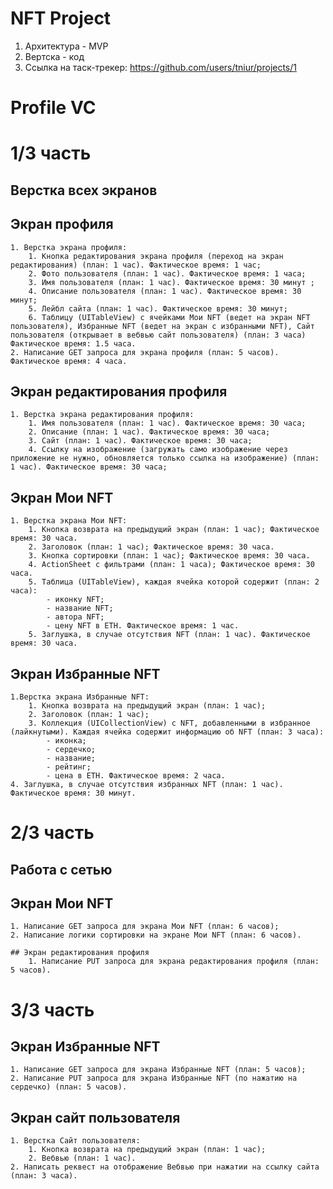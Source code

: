# NFT Project
1. Архитектура - MVP
2. Вертска - код
3. Ссылка на таск-трекер: https://github.com/users/tniur/projects/1 

# Profile VC

# 1/3 часть
## Верстка всех экранов 
## Экран профиля
    1. Верстка экрана профиля:
        1. Кнопка редактирования экрана профиля (переход на экран редактирования) (план: 1 час). Фактическое время: 1 час;
        2. Фото пользователя (план: 1 час). Фактическое время: 1 часа;
        3. Имя пользователя (план: 1 час). Фактическое время: 30 минут ;
        4. Описание пользователя (план: 1 час). Фактическое время: 30 минут;
        5. Лейбл сайта (план: 1 час). Фактическое время: 30 минут;
        6. Таблицу (UITableView) с ячейками Мои NFT (ведет на экран NFT пользователя), Избранные NFT (ведет на экран с избранными NFT), Сайт пользователя (открывает в вебвью сайт пользователя) (план: 3 часа) Фактическое время: 1.5 часа.
    2. Написание GET запроса для экрана профиля (план: 5 часов). Фактическое время: 4 часа.

## Экран редактирования профиля
    1. Верстка экрана редактирования профиля:
        1. Имя пользователя (план: 1 час). Фактическое время: 30 часа;
        2. Описание (план: 1 час). Фактическое время: 30 часа;
        3. Сайт (план: 1 час). Фактическое время: 30 часа;
        4. Ссылку на изображение (загружать само изображение через приложение не нужно, обновляется только ссылка на изображение) (план: 1 час). Фактическое время: 30 часа;

## Экран Мои NFT
    1. Верстка экрана Мои NFT:
        1. Кнопка возврата на предыдущий экран (план: 1 час); Фактическое время: 30 часа.
        2. Заголовок (план: 1 час); Фактическое время: 30 часа.
        3. Кнопка сортировки (план: 1 час); Фактическое время: 30 часа.
        4. ActionSheet с фильтрами (план: 1 часа); Фактическое время: 30 часа.
        5. Таблица (UITableView), каждая ячейка которой содержит (план: 2 часа):
            - иконку NFT;
            - название NFT;
            - автора NFT;
            - цену NFT в ETH. Фактическое время: 1 час.
        5. Заглушка, в случае отсутствия NFT (план: 1 час). Фактическое время: 30 часа.
        
## Экран Избранные NFT
    1.Верстка экрана Избранные NFT:
        1. Кнопка возврата на предыдущий экран (план: 1 час);
        2. Заголовок (план: 1 час);
        3. Коллекция (UICollectionView) c NFT, добавленными в избранное (лайкнутыми). Каждая ячейка содержит информацию об NFT (план: 3 часа):
            - иконка;
            - сердечко;
            - название;
            - рейтинг;
            - цена в ETH. Фактическое время: 2 часа.
    4. Заглушка, в случае отсутствия избранных NFT (план: 1 час). Фактическое время: 30 минут.
    
# 2/3 часть
## Работа с сетью
## Экран Мои NFT
    1. Написание GET запроса для экрана Мои NFT (план: 6 часов);
    2. Написание логики сортировки на экране Мои NFT (план: 6 часов).
    
    ## Экран редактирования профиля
        1. Написание PUT запроса для экрана редактирования профиля (план: 5 часов).

# 3/3 часть

## Экран Избранные NFT
    1. Написание GET запроса для экрана Избранные NFT (план: 5 часов);
    2. Написание PUT запроса для экрана Избранные NFT (по нажатию на сердечко) (план: 5 часов).

## Экран сайт пользователя
    1. Верстка Сайт пользователя:
        1. Кнопка возврата на предыдущий экран (план: 1 час);
        2. Вебвью (план: 1 час).
    2. Написать реквест на отображение Вебвью при нажатии на ссылку сайта (план: 3 часа).
